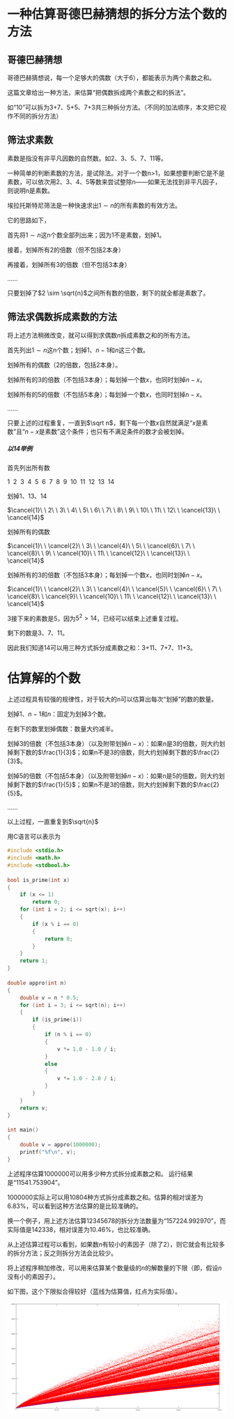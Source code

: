 # 一种估算哥德巴赫猜想的拆分方法个数的方法

## 哥德巴赫猜想

哥德巴赫猜想说，每一个足够大的偶数（大于6），都能表示为两个素数之和。

这篇文章给出一种方法，来估算“把偶数拆成两个素数之和的拆法”。

如“10”可以拆为3+7、5+5、7+3共三种拆分方法。（不同的加法顺序，本文把它视作不同的拆分方法）

## 筛法求素数

素数是指没有非平凡因数的自然数。如2、3、5、7、11等。

一种简单的判断素数的方法，是试除法。对于一个数n>1，如果想要判断它是不是素数，可以依次用2、3、4、5等数来尝试整除n——如果无法找到非平凡因子，则说明n是素数。

埃拉托斯特尼筛法是一种快速求出$1 \sim n$的所有素数的有效方法。

它的思路如下，

首先将$1 \sim n$这n个数全部列出来；因为1不是素数，划掉1。

接着，划掉所有2的倍数（但不包括2本身）

再接着，划掉所有3的倍数（但不包括3本身）

……

只要划掉了$2 \sim \sqrt{n}$之间所有数的倍数，剩下的就全都是素数了。

## 筛法求偶数拆成素数的方法

将上述方法稍微改变，就可以得到求偶数$n$拆成素数之和的所有方法。

首先列出$1 \sim n$这n个数；划掉$1$、$n-1$和$n$这三个数。

划掉所有的偶数（2的倍数，包括2本身）。

划掉所有的3的倍数（不包括3本身）；每划掉一个数$x$，也同时划掉$n-x$。

划掉所有的5的倍数（不包括5本身）；每划掉一个数$x$，也同时划掉$n-x$。

……

只要上述的过程重复，一直到$\sqrt n$，剩下每一个数$x$自然就满足“$x$是素数”且“$n-x$是素数”这个条件；也只有不满足条件的数才会被划掉。


##### 以14举例

首先列出所有数

$1\ \ 2\ \ 3\ \ 4\ \ 5\ \ 6\ \ 7\ \ 8\ \ 9\ \ 10\ \ 11\ \ 12\ \ 13\ \ 14$

划掉1、13、14

$\cancel{1}\ \ 2\ \ 3\ \ 4\ \ 5\ \ 6\ \ 7\ \ 8\ \ 9\ \ 10\ \ 11\ \ 12\ \ \cancel{13}\ \ \cancel{14}$

划掉所有的偶数

$\cancel{1}\ \ \cancel{2}\ \ 3\ \ \cancel{4}\ \ 5\ \ \cancel{6}\ \ 7\ \ \cancel{8}\ \ 9\ \ \cancel{10}\ \ 11\ \ \cancel{12}\ \ \cancel{13}\ \ \cancel{14}$

划掉所有的3的倍数（不包括3本身）；每划掉一个数$x$，也同时划掉$n-x$。

$\cancel{1}\ \ \cancel{2}\ \ 3\ \ \cancel{4}\ \ \cancel{5}\ \ \cancel{6}\ \ 7\ \ \cancel{8}\ \ \cancel{9}\ \ \cancel{10}\ \ 11\ \ \cancel{12}\ \ \cancel{13}\ \ \cancel{14}$

3接下来的素数是5，因为$5^2>14$，已经可以结束上述重复过程。

剩下的数是$3$、$7$、$11$。

因此我们知道14可以用三种方式拆分成素数之和：3+11、7+7、11+3。


# 估算解的个数

上述过程具有较强的规律性，对于较大的n可以估算出每次“划掉”的数的数量。

划掉$1$、$n-1$和$n$：固定为划掉3个数。

在剩下的数里划掉偶数：数量大约减半。

划掉3的倍数（不包括3本身）（以及附带划掉$n-x$）：如果n是3的倍数，则大约划掉剩下数的$\frac{1}{3}$；如果n不是3的倍数，则大约划掉剩下数的$\frac{2}{3}$。

划掉5的倍数（不包括5本身）（以及附带划掉$n-x$）：如果n是5的倍数，则大约划掉剩下数的$\frac{1}{5}$；如果n不是3的倍数，则大约划掉剩下数的$\frac{2}{5}$。

……

以上过程，一直重复到$\sqrt{n}$

用C语言可以表示为

```C
#include <stdio.h>
#include <math.h>
#include <stdbool.h>

bool is_prime(int x)
{
    if (x <= 1)
        return 0;
    for (int i = 2; i <= sqrt(x); i++)
    {
        if (x % i == 0)
        {
            return 0;
        }
    }
    return 1;
}

double appro(int n)
{
    double v = n * 0.5;
    for (int i = 3; i <= sqrt(n); i++)
    {
        if (is_prime(i))
        {
            if (n % i == 0)
            {
                v *= 1.0 - 1.0 / i;
            }
            else
            {
                v *= 1.0 - 2.0 / i;
            }
        }
    }
    return v;
}

int main()
{
    double v = appro(1000000);
    printf("%f\n", v);
}

```

上述程序估算1000000可以用多少种方式拆分成素数之和。
运行结果是“11541.753904”。

1000000实际上可以用10804种方式拆分成素数之和。估算的相对误差为6.83%，可以看到这种方法估算的是比较准确的。

换一个例子，用上述方法估算12345678的拆分方法数量为“157224.992970”，而实际值是142338，相对误差为10.46%，也比较准确。


从上述估算过程可以看到，如果数$n$有较小的素因子（除了2），则它就会有比较多的拆分方法；反之则拆分方法会比较少。

将上述程序稍加修改，可以用来估算某个数量级的$n$的解数量的下限（即，假设$n$没有小的素因子）。

如下图，这个下限拟合得较好（蓝线为估算值，红点为实际值）。

<img src="count_vs_approximation.png">
